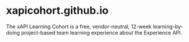 # xapicohort.github.io
The xAPI Learning Cohort is a free, vendor-neutral, 12-week learning-by-doing project-based team learning experience about the Experience API. 
